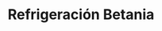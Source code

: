 ---
title: "Refrigeración Betania"
url: /barcelona/refrigeracion-betania/
shop: piezas de automóviles
---